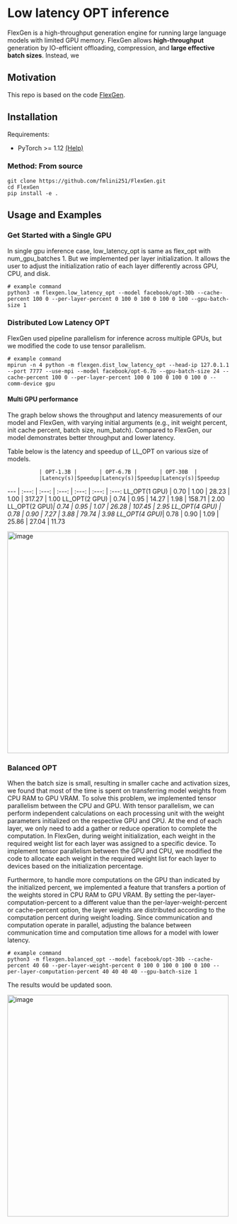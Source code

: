 # Low latency OPT inference

FlexGen is a high-throughput generation engine for running large language models with limited GPU memory. FlexGen allows **high-throughput** generation by IO-efficient offloading, compression, and **large effective batch sizes**. Instead, we

## Motivation

This repo is based on the code [FlexGen](https://github.com/FMInference/FlexGen).

## Installation
Requirements:  
 - PyTorch >= 1.12 [(Help)](https://pytorch.org/get-started/locally/)

### Method: From source
```
git clone https://github.com/fmlini251/FlexGen.git
cd FlexGen
pip install -e .
```

## Usage and Examples

### Get Started with a Single GPU

In single gpu inference case, low_latency_opt is same as flex_opt with num_gpu_batches 1. But we implemented per layer initialization. It allows the user to adjust the initialization ratio of each layer differently across GPU, CPU, and disk. 
```
# example command
python3 -m flexgen.low_latency_opt --model facebook/opt-30b --cache-percent 100 0 --per-layer-percent 0 100 0 100 0 100 0 100 --gpu-batch-size 1
```
### Distributed Low Latency OPT
FlexGen used pipeline parallelism for inference across multiple GPUs, but we modified the code to use tensor parallelism. 
```
# example command
mpirun -n 4 python -m flexgen.dist_low_latency_opt --head-ip 127.0.1.1 --port 7777 --use-mpi --model facebook/opt-6.7b --gpu-batch-size 24 --cache-percent 100 0 --per-layer-percent 100 0 100 0 100 0 100 0 --comm-device gpu
```

#### Multi GPU performance
The graph below shows the throughput and latency measurements of our model and FlexGen, with varying initial arguments (e.g., init weight percent, init cache percent, batch size, num_batch). Compared to FlexGen, our model demonstrates better throughput and lower latency.

Table below is the latency and speedup of LL_OPT on various size of models. 

              | OPT-1.3B |       | OPT-6.7B |       | OPT-30B  |
              |Latency(s)|Speedup|Latency(s)|Speedup|Latency(s)|Speedup
---           | :---:    | :---: | :---:    | :---: | :---:    | :---:
LL_OPT(1 GPU) | 0.70     | 1.00  | 28.23    | 1.00  | 317.27   | 1.00
LL_OPT(2 GPU) | 0.74     | 0.95  | 14.27    | 1.98  | 158.71   | 2.00
LL_OPT(2 GPU)*| 0.74     | 0.95  | 1.07     | 26.28 | 107.45   | 2.95
LL_OPT(4 GPU) | 0.78     | 0.90  | 7.27     | 3.88  | 79.74    | 3.98
LL_OPT(4 GPU)*| 0.78     | 0.90  | 1.09     | 25.86 | 27.04    | 11.73



<img src="https://github.com/fmlini251/FlexGen/blob/main/docs/performance.png" alt="image" width="500"></img>

### Balanced OPT
When the batch size is small, resulting in smaller cache and activation sizes, we found that most of the time is spent on transferring model weights from CPU RAM to GPU VRAM. To solve this problem, we implemented tensor parallelism between the CPU and GPU. With tensor parallelism, we can perform independent calculations on each processing unit with the weight parameters initialized on the respective GPU and CPU. At the end of each layer, we only need to add a gather or reduce operation to complete the computation. In FlexGen, during weight initialization, each weight in the required weight list for each layer was assigned to a specific device. To implement tensor parallelism between the GPU and CPU, we modified the code to allocate each weight in the required weight list for each layer to devices based on the initialization percentage.

Furthermore, to handle more computations on the GPU than indicated by the initialized percent, we implemented a feature that transfers a portion of the weights stored in CPU RAM to GPU VRAM. By setting the per-layer-computation-percent to a different value than the per-layer-weight-percent or cache-percent option, the layer weights are distributed according to the computation percent during weight loading. Since communication and computation operate in parallel, adjusting the balance between communication time and computation time allows for a model with lower latency. 
```
# example command
python3 -m flexgen.balanced_opt --model facebook/opt-30b --cache-percent 40 60 --per-layer-weight-percent 0 100 0 100 0 100 0 100 --per-layer-computation-percent 40 40 40 40 --gpu-batch-size 1
```
The results would be updated soon.

<img src="https://github.com/fmlini251/FlexGen/blob/main/docs/Balanced_computation.png" alt="image" width="500"></img>
